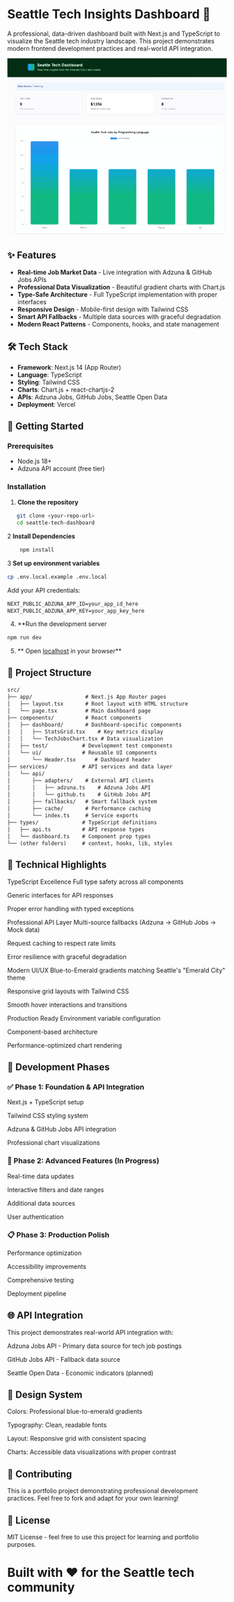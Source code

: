 # Seattle Tech Insights Dashboard 🚀

A professional, data-driven dashboard built with Next.js and TypeScript to visualize the Seattle tech industry landscape. This project demonstrates modern frontend development practices and real-world API integration.

![Dashboard Preview](public\screentshot.svg) <!-- Add actual screenshot later -->

## ✨ Features

- **Real-time Job Market Data** - Live integration with Adzuna & GitHub Jobs APIs
- **Professional Data Visualization** - Beautiful gradient charts with Chart.js
- **Type-Safe Architecture** - Full TypeScript implementation with proper interfaces
- **Responsive Design** - Mobile-first design with Tailwind CSS
- **Smart API Fallbacks** - Multiple data sources with graceful degradation
- **Modern React Patterns** - Components, hooks, and state management

## 🛠 Tech Stack

- **Framework**: Next.js 14 (App Router)
- **Language**: TypeScript
- **Styling**: Tailwind CSS
- **Charts**: Chart.js + react-chartjs-2
- **APIs**: Adzuna Jobs, GitHub Jobs, Seattle Open Data
- **Deployment**: Vercel

## 🚀 Getting Started

### Prerequisites
- Node.js 18+ 
- Adzuna API account (free tier)

### Installation

1. **Clone the repository**
```bash
   git clone <your-repo-url>
   cd seattle-tech-dashboard
```
2 **Install Dependencies**
```bash
    npm install
```

3 **Set up environment variables**
```bash 
cp .env.local.example .env.local
```
Add your API credentials:
```env
NEXT_PUBLIC_ADZUNA_APP_ID=your_app_id_here
NEXT_PUBLIC_ADZUNA_APP_KEY=your_app_key_here
```
4. **Run the development server
```bash
npm run dev
```
5. ** Open [localhost](http://localhost:3000) in your browser**

## 📁 Project Structure
```text
src/
├── app/                 # Next.js App Router pages
│   ├── layout.tsx       # Root layout with HTML structure
│   └── page.tsx         # Main dashboard page
├── components/          # React components
│   ├── dashboard/       # Dashboard-specific components
│   │   ├── StatsGrid.tsx    # Key metrics display
│   │   └── TechJobsChart.tsx # Data visualization
│   ├── test/           # Development test components
│   └── ui/             # Reusable UI components
│       └── Header.tsx      # Dashboard header
├── services/           # API services and data layer
│   └── api/
│       ├── adapters/    # External API clients
│       │   ├── adzuna.ts    # Adzuna Jobs API
│       │   └── github.ts    # GitHub Jobs API
│       ├── fallbacks/   # Smart fallback system
│       ├── cache/       # Performance caching
│       └── index.ts     # Service exports
├── types/              # TypeScript definitions
│   ├── api.ts          # API response types
│   └── dashboard.ts    # Component prop types
└── (other folders)     # context, hooks, lib, styles
```
## 🎯 Technical Highlights
TypeScript Excellence
Full type safety across all components

Generic interfaces for API responses

Proper error handling with typed exceptions

Professional API Layer
Multi-source fallbacks (Adzuna → GitHub Jobs → Mock data)

Request caching to respect rate limits

Error resilience with graceful degradation

Modern UI/UX
Blue-to-Emerald gradients matching Seattle's "Emerald City" theme

Responsive grid layouts with Tailwind CSS

Smooth hover interactions and transitions

Production Ready
Environment variable configuration

Component-based architecture

Performance-optimized chart rendering

## 🚧 Development Phases
### ✅ Phase 1: Foundation & API Integration
Next.js + TypeScript setup

Tailwind CSS styling system

Adzuna & GitHub Jobs API integration

Professional chart visualizations

### 🔄 Phase 2: Advanced Features (In Progress)
Real-time data updates

Interactive filters and date ranges

Additional data sources

User authentication

### 📋 Phase 3: Production Polish
Performance optimization

Accessibility improvements

Comprehensive testing

Deployment pipeline

## 🌐 API Integration
This project demonstrates real-world API integration with:

Adzuna Jobs API - Primary data source for tech job postings

GitHub Jobs API - Fallback data source

Seattle Open Data - Economic indicators (planned)

## 🎨 Design System
Colors: Professional blue-to-emerald gradients

Typography: Clean, readable fonts

Layout: Responsive grid with consistent spacing

Charts: Accessible data visualizations with proper contrast

## 🤝 Contributing
This is a portfolio project demonstrating professional development practices. Feel free to fork and adapt for your own learning!

## 📄 License
MIT License - feel free to use this project for learning and portfolio purposes.

# Built with ❤️ for the Seattle tech community
